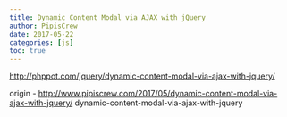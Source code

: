 ```yaml
---
title: Dynamic Content Modal via AJAX with jQuery
author: PipisCrew
date: 2017-05-22
categories: [js]
toc: true
---
```


http://phppot.com/jquery/dynamic-content-modal-via-ajax-with-jquery/

origin - http://www.pipiscrew.com/2017/05/dynamic-content-modal-via-ajax-with-jquery/ dynamic-content-modal-via-ajax-with-jquery